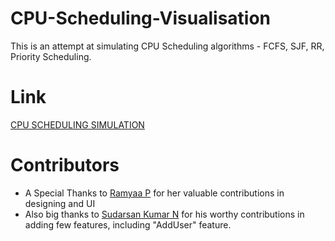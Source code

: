 # CPU-Scheduling-Visualisation

This is an attempt at simulating CPU Scheduling algorithms - FCFS, SJF, RR, Priority Scheduling.

# Link 

[CPU SCHEDULING SIMULATION](https://hemanth-07-11.github.io/CPU-Scheduling-Visualisation)

# Contributors

- A Special Thanks to [Ramyaa P](https://github.com/ramyaaprasath) for her valuable contributions in designing and UI
- Also big thanks to [Sudarsan Kumar N](https://github.com/sudarsankumar) for his worthy contributions in adding few features, including "AddUser" feature.

